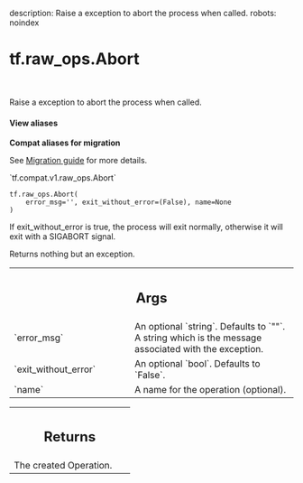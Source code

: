 description: Raise a exception to abort the process when called.
robots: noindex

# tf.raw_ops.Abort

<!-- Insert buttons and diff -->

<table class="tfo-notebook-buttons tfo-api nocontent" align="left">

</table>



Raise a exception to abort the process when called.

<section class="expandable">
  <h4 class="showalways">View aliases</h4>
  <p>
<b>Compat aliases for migration</b>
<p>See
<a href="https://www.tensorflow.org/guide/migrate">Migration guide</a> for
more details.</p>
<p>`tf.compat.v1.raw_ops.Abort`</p>
</p>
</section>

<pre class="devsite-click-to-copy prettyprint lang-py tfo-signature-link">
<code>tf.raw_ops.Abort(
    error_msg=&#x27;&#x27;, exit_without_error=(False), name=None
)
</code></pre>



<!-- Placeholder for "Used in" -->

If exit_without_error is true, the process will exit normally,
otherwise it will exit with a SIGABORT signal.

Returns nothing but an exception.

<!-- Tabular view -->
 <table class="responsive fixed orange">
<colgroup><col width="214px"><col></colgroup>
<tr><th colspan="2"><h2 class="add-link">Args</h2></th></tr>

<tr>
<td>
`error_msg`
</td>
<td>
An optional `string`. Defaults to `""`.
A string which is the message associated with the exception.
</td>
</tr><tr>
<td>
`exit_without_error`
</td>
<td>
An optional `bool`. Defaults to `False`.
</td>
</tr><tr>
<td>
`name`
</td>
<td>
A name for the operation (optional).
</td>
</tr>
</table>



<!-- Tabular view -->
 <table class="responsive fixed orange">
<colgroup><col width="214px"><col></colgroup>
<tr><th colspan="2"><h2 class="add-link">Returns</h2></th></tr>
<tr class="alt">
<td colspan="2">
The created Operation.
</td>
</tr>

</table>

